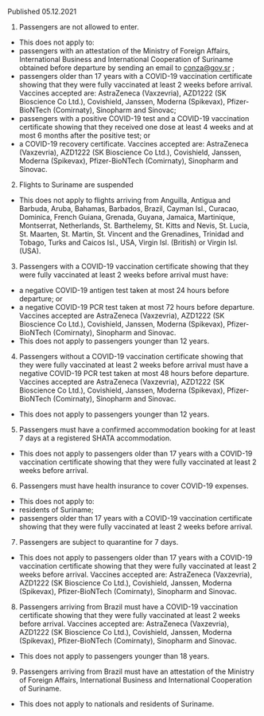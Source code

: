 Published 05.12.2021
1. Passengers are not allowed to enter.
- This does not apply to:
- passengers with an attestation of the Ministry of Foreign Affairs, International Business and International Cooperation of Suriname obtained before departure by sending an email to <a href="mailto:conza@gov.sr">conza@gov.sr</a> ;
- passengers older than 17 years with a COVID-19 vaccination certificate showing that they were fully vaccinated at least 2 weeks before arrival. Vaccines accepted are: AstraZeneca (Vaxzevria), AZD1222 (SK Bioscience Co Ltd.), Covishield, Janssen, Moderna (Spikevax), Pfizer-BioNTech (Comirnaty), Sinopharm and Sinovac;
- passengers with a positive COVID-19 test and a COVID-19 vaccination certificate showing that they received one dose at least 4 weeks and at most 6 months after the positive test; or
- a COVID-19 recovery certificate.
Vaccines accepted are: AstraZeneca (Vaxzevria), AZD1222 (SK Bioscience Co Ltd.), Covishield, Janssen, Moderna (Spikevax), Pfizer-BioNTech (Comirnaty), Sinopharm and Sinovac.
2. Flights to Suriname are suspended
- This does not apply to flights arriving from Anguilla, Antigua and Barbuda, Aruba, Bahamas, Barbados, Brazil, Cayman Isl., Curacao, Dominica, French Guiana, Grenada, Guyana, Jamaica, Martinique, Montserrat, Netherlands, St. Barthelemy, St. Kitts and Nevis, St. Lucia, St. Maarten, St. Martin, St. Vincent and the Grenadines, Trinidad and Tobago, Turks and Caicos Isl., USA, Virgin Isl. (British) or Virgin Isl. (USA).
3. Passengers with a COVID-19 vaccination certificate showing that they were fully vaccinated at least 2 weeks before arrival must have:
- a negative COVID-19 antigen test taken at most 24 hours before departure; or
- a negative COVID-19 PCR test taken at most 72 hours before departure.
Vaccines accepted are AstraZeneca (Vaxzevria), AZD1222 (SK Bioscience Co Ltd.), Covishield, Janssen, Moderna (Spikevax), Pfizer-BioNTech (Comirnaty), Sinopharm and Sinovac.
- This does not apply to passengers younger than 12 years.
4. Passengers without a COVID-19 vaccination certificate showing that they were fully vaccinated at least 2 weeks before arrival must have a negative COVID-19 PCR test taken at most 48 hours before departure.
Vaccines accepted are AstraZeneca (Vaxzevria), AZD1222 (SK Bioscience Co Ltd.), Covishield, Janssen, Moderna (Spikevax), Pfizer-BioNTech (Comirnaty), Sinopharm and Sinovac.
- This does not apply to passengers younger than 12 years.
5. Passengers must have a confirmed accommodation booking for at least 7 days at a registered SHATA accommodation.
- This does not apply to passengers older than 17 years with a COVID-19 vaccination certificate showing that they were fully vaccinated at least 2 weeks before arrival.
6. Passengers must have health insurance to cover COVID-19 expenses.
- This does not apply to:
- residents of Suriname;
- passengers older than 17 years with a COVID-19 vaccination certificate showing that they were fully vaccinated at least 2 weeks before arrival.
7. Passengers are subject to quarantine for 7 days.
- This does not apply to passengers older than 17 years with a COVID-19 vaccination certificate showing that they were fully vaccinated at least 2 weeks before arrival. Vaccines accepted are: AstraZeneca (Vaxzevria), AZD1222 (SK Bioscience Co Ltd.), Covishield, Janssen, Moderna (Spikevax), Pfizer-BioNTech (Comirnaty), Sinopharm and Sinovac.
8. Passengers arriving from Brazil must have a COVID-19 vaccination certificate showing that they were fully vaccinated at least 2 weeks before arrival. Vaccines accepted are: AstraZeneca (Vaxzevria), AZD1222 (SK Bioscience Co Ltd.), Covishield, Janssen, Moderna (Spikevax), Pfizer-BioNTech (Comirnaty), Sinopharm and Sinovac.
- This does not apply to passengers younger than 18 years.
9. Passengers arriving from Brazil must have an attestation of the Ministry of Foreign Affairs, International Business and International Cooperation of Suriname.
- This does not apply to nationals and residents of Suriname.